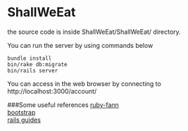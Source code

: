 # ShallWeEat

the source code is inside ShallWeEat/ShallWeEat/ directory.

You can run the server by using commands below
```
bundle install
bin/rake db:migrate
bin/rails server
```

You can access in the web browser by connecting to http://localhost:3000/account/

###Some useful references
[ruby-fann](https://github.com/tangledpath/ruby-fann)  
[bootstrap](http://getbootstrap.com/)  
[rails guides](http://guides.rubyonrails.org/)  
